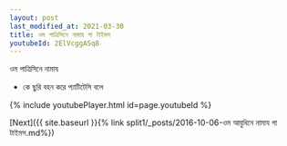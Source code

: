 ```yaml
---
layout: post
last_modified_at: 2021-03-30
title: ওম পাত্রিসিনে নামায গা টাইমস
youtubeId: 2ElVcggASq8
---
```

 
 
 ওম পাত্রিসিনে নামায  
 
 -  কে ছুরি বহন করে প্যাটিটেসি বলে 
 
  
 
  
 
 
 
 
 
 


{% include youtubePlayer.html id=page.youtubeId %}
 
[Next]({{ site.baseurl }}{% link  split1/_posts/2016-10-06-ওম আয়ুধিনে নামায গা টাইমস.md%})
 
